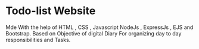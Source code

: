 # Todo-list Website 
Mde With the help of HTML , CSS , Javascript NodeJs , ExpressJs , EJS and Bootstrap.
Based on Objective of digital Diary For organizing day to day responsibilities and Tasks.
